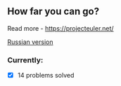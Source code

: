 ## How far you can go?
Read more - https://projecteuler.net/

[Russian version](https://euler.jakumo.org/problems.html)
### Currently:
- [x] 14 problems solved
